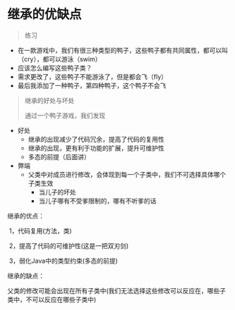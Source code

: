 # 继承的优缺点

> 练习

- 在一款游戏中，我们有很三种类型的鸭子，这些鸭子都有共同属性，都可以叫（cry），都可以游泳（swim）
- 应该怎么编写这些鸭子类？
- 需求更改了，这些鸭子不能游泳了，但是都会飞（fly）
- 最后我添加了一种鸭子，第四种鸭子，这个鸭子不会飞





> 继承的好处与坏处
>
> 通过一个鸭子游戏，我们发现



- 好处
  - 继承的出现减少了代码冗余，提高了代码的复用性
  - 继承的出现，更有利于功能的扩展，提升可维护性
  - 多态的前提（后面讲）
- 弊端
  - 父类中对成员进行修改，会体现到每一个子类中，我们不可选择具体哪个子类生效
    - 当儿子的坏处
    - 当儿子哪有不受爹限制的，哪有不听爹的话









继承的优点：

​	1，代码复用(方法，类) 

​	2，提高了代码的可维护性(这是一把双刃剑)

​	3，弱化Java中的类型约束(多态的前提)

继承的缺点：

​	父类的修改可能会出现在所有子类中(我们无法选择这些修改可以反应在，哪些子类中，不可以反应在哪些子类中)

